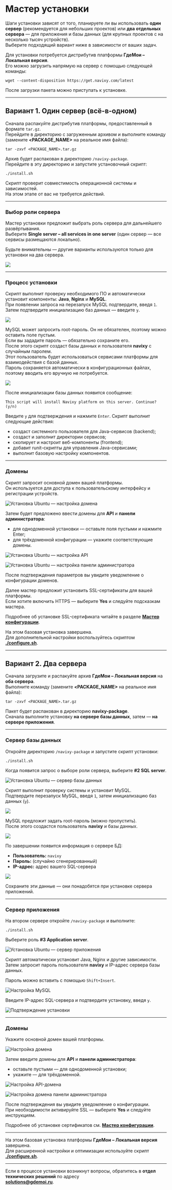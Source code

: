# Мастер установки

Шаги установки зависят от того, планируете ли вы использовать **один сервер** (рекомендуется для небольших проектов) или **два отдельных сервера** — для приложения и базы данных (для крупных проектов с на несколько тысяч устройств).  
Выберите подходящий вариант ниже в зависимости от ваших задач.

Для установки потребуется дистрибутив платформы **ГдеМои – Локальная версия**.  
Его можно загрузить напрямую на сервер с помощью следующей команды:

```
wget --content-disposition https://get.navixy.com/latest
```
После загрузки пакета можно приступать к установке.

---

## Вариант 1. Один сервер (всё-в-одном)

Сначала распакуйте дистрибутив платформы, предоставленный в формате `tar.gz`.  
Перейдите в директорию с загруженным архивом и выполните команду (замените **<PACKAGE_NAME>** на реальное имя файла):

```
tar -zxvf <PACKAGE_NAME>.tar.gz
```

Архив будет распакован в директорию `/navixy-package`.  
Перейдите в эту директорию и запустите установочный скрипт:

```
./install.sh
```

Скрипт проверит совместимость операционной системы и зависимостей.  
На этом этапе от вас не требуется действий.

---

### Выбор роли сервера

Мастер установки предложит выбрать роль сервера для дальнейшего развёртывания.  
Выберите **Single server – all services in one server** (один сервер — все сервисы размещаются локально).  

Будьте внимательны — другие варианты используются только для установки на два сервера.

![](../../../../../on-premise/on-premise/platform-installation/advanced-installation/ubuntu-20/attachments/image-20230802-134855.png)

---

### Процесс установки

Скрипт выполнит проверку необходимого ПО и автоматически установит компоненты: **Java**, **Nginx** и **MySQL**.  
При появлении запроса на перезапуск MySQL подтвердите, введя `1`.  
Затем подтвердите инициализацию баз данных — введите `y`.

![](../../../../../on-premise/on-premise/platform-installation/advanced-installation/ubuntu-20/attachments/image-20230810-130547.png)

MySQL может запросить root-пароль. Он не обязателен, поэтому можно оставить поле пустым.  
Если вы зададите пароль — обязательно сохраните его.  
После этого скрипт создаст базы данных и пользователя **navixy** с случайным паролем.  
Этот пользователь будет использоваться сервисами платформы для взаимодействия с базой данных.  
Пароль сохраняется автоматически в конфигурационных файлах, поэтому вводить его вручную не потребуется.

![](../../../../../on-premise/on-premise/platform-installation/advanced-installation/ubuntu-20/attachments/image-20230810-130559.png)

После инициализации базы данных появится сообщение:

```
This script will install Navixy platform on this server. Continue? (y/n)
```


Введите `y` для подтверждения и нажмите `Enter`. Скрипт выполнит следующие действия:

* создаст системного пользователя для Java-сервисов (backend);
* создаст и заполнит директории сервисов;
* скопирует и настроит веб-компоненты (frontend);
* добавит runit-скрипты для управления Java-сервисами;
* выполнит базовую настройку компонентов.

---

### Домены

Скрипт запросит основной домен вашей платформы.  
Он используется для доступа к пользовательскому интерфейсу и регистрации устройств.

![Установка Ubuntu — настройка домена](../../../../../on-premise/on-premise/platform-installation/advanced-installation/ubuntu-20/attachments/image-20230802-140224.png)

Затем будет предложено ввести домены для **API** и **панели администратора**:

* для однодоменной установки — оставьте поля пустыми и нажмите Enter;  
* для трёхдоменной конфигурации — укажите соответствующие домены.

![Установка Ubuntu — настройка API](../../../../../on-premise/on-premise/platform-installation/advanced-installation/ubuntu-20/attachments/image-20230802-140910.png)

![Установка Ubuntu — настройка панели администратора](../../../../../on-premise/on-premise/platform-installation/advanced-installation/ubuntu-20/attachments/image-20230802-140938.png)

После подтверждения параметров вы увидите уведомление о конфигурации доменов.

Далее мастер предложит установить SSL-сертификаты для вашей платформы.  
Если хотите включить HTTPS — выберите **Yes** и следуйте подсказкам мастера.

Подробнее об установке SSL-сертификата читайте в разделе [**Мастер конфигурации**](configuration-wizard.md).

На этом базовая установка завершена.  
Для дополнительной настройки воспользуйтесь скриптом [**./configure.sh**](configuration-wizard.md).

---

## Вариант 2. Два сервера

Сначала загрузите и распакуйте архив **ГдеМои – Локальная версия** на **оба сервера**.  
Выполните команду (замените **<PACKAGE_NAME>** на реальное имя файла):

```
tar -zxvf <PACKAGE_NAME>.tar.gz
```

Пакет будет распакован в директорию **navixy-package**.  
Сначала выполните установку **на сервере базы данных**, затем — **на сервере приложения**.

---

### Сервер базы данных

Откройте директорию `/navixy-package` и запустите скрипт установки:

```
./install.sh
```


Когда появится запрос о выборе роли сервера, выберите **#2 SQL server**.

![Установка Ubuntu — сервер базы данных](../../../../../on-premise/on-premise/platform-installation/advanced-installation/ubuntu-20/attachments/image-20230803-135111.png)

Скрипт выполнит проверку системы и установит MySQL.  
Подтвердите перезапуск MySQL, введя `1`, затем инициализацию баз данных (`y`).

![](../../../../../on-premise/on-premise/platform-installation/advanced-installation/ubuntu-20/attachments/image-20230810-130630.png)

MySQL предложит задать root-пароль (можно пропустить).  
После этого создастся пользователь **navixy** и базы данных.

![](../../../../../on-premise/on-premise/platform-installation/advanced-installation/ubuntu-20/attachments/image-20230810-130640.png)

По завершении появится информация о сервере БД:

* **Пользователь:** `navixy`  
* **Пароль:** (случайно сгенерированный)  
* **IP-адрес:** адрес вашего SQL-сервера  

![](../../../../../on-premise/on-premise/platform-installation/advanced-installation/ubuntu-20/attachments/image-20230810-130655.png)

Сохраните эти данные — они понадобятся при установке сервера приложений.

---

### Сервер приложения

На втором сервере откройте `/navixy-package` и выполните:

```
./install.sh
```


Выберите роль **#3 Application server**.

![Установка Ubuntu — сервер приложения](../../../../../on-premise/on-premise/platform-installation/advanced-installation/ubuntu-20/attachments/image-20230803-135805.png)

Скрипт автоматически установит Java, Nginx и другие зависимости.  
Затем запросит пароль пользователя **navixy** и IP-адрес сервера базы данных.

Пароль можно вставить с помощью `Shift+Insert`.

![Настройка MySQL](../../../../../on-premise/on-premise/platform-installation/advanced-installation/ubuntu-20/attachments/image-20230803-135651.png)

Введите IP-адрес SQL-сервера и подтвердите установку, введя `y`.

![Подтверждение установки](../../../../../on-premise/on-premise/platform-installation/advanced-installation/ubuntu-20/attachments/image-20230810-130708.png)

---

### Домены

Укажите основной домен вашей платформы.

![Настройка домена](../../../../../on-premise/on-premise/platform-installation/advanced-installation/ubuntu-20/attachments/image-20230802-140224.png)

Затем введите домены для **API** и **панели администратора**:

* оставьте пустыми — для однодоменной установки;  
* укажите — для трёхдоменной.

![Настройка API-домена](../../../../../on-premise/on-premise/platform-installation/advanced-installation/ubuntu-20/attachments/image-20230802-140910.png)

![Настройка домена панели администратора](../../../../../on-premise/on-premise/platform-installation/advanced-installation/ubuntu-20/attachments/image-20230802-140938.png)

После подтверждения вы увидите уведомление о конфигурации.  
При необходимости активируйте SSL — выберите **Yes** и следуйте инструкциям.

Подробнее об установке сертификатов см. [**Мастер конфигурации**](configuration-wizard.md).

---

На этом базовая установка платформы **ГдеМои – Локальная версия** завершена.  
Для расширенной настройки и оптимизации используйте скрипт [**./configure.sh**](configuration-wizard.md).

---

Если в процессе установки возникнут вопросы, обратитесь в **отдел технических решений** по адресу  
[**solutions@gdemoi.ru**](mailto:solutions@gdemoi.ru).

